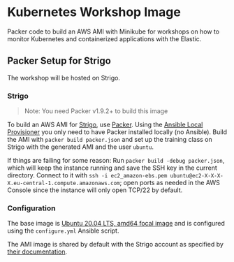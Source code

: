 # Kubernetes Workshop Image

Packer code to build an AWS AMI with Minikube for workshops on how to monitor Kubernetes and containerized applications with the Elastic.

## Packer Setup for Strigo

The workshop will be hosted on Strigo. 

### Strigo

> Note: You need Packer v1.9.2+ to build this image

To build an AWS AMI for [Strigo](https://strigo.io), use [Packer](https://packer.io). Using the [Ansible Local Provisioner](https://packer.io/docs/provisioners/ansible-local.html) you only need to have Packer installed locally (no Ansible). Build the AMI with `packer build packer.json` and set up the training class on Strigo with the generated AMI and the user `ubuntu`.

If things are failing for some reason: Run `packer build -debug packer.json`, which will keep the instance running and save the SSH key in the current directory. Connect to it with `ssh -i ec2_amazon-ebs.pem ubuntu@ec2-X-X-X-X.eu-central-1.compute.amazonaws.com`; open ports as needed in the AWS Console since the instance will only open TCP/22 by default.

### Configuration

The base image is [Ubuntu 20.04 LTS, amd64 focal image](https://eu-west-1.console.aws.amazon.com/ec2/home?region=eu-west-1#ImageDetails:imageId=ami-0f98d0975afb795c7) and is configured using the `configure.yml` Ansible script.

The AMI image is shared by default with the Strigo account as specified by [their documentation](http://help.strigo.io/en/articles/1941452-use-custom-lab-images).
